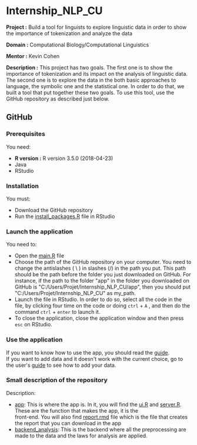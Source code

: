 # Internship_NLP_CU

**Project :** Build a tool for linguists to explore linguistic data in order to show the importance of tokenization and analyze the data

**Domain :** Computational Biology/Computational Linguistics

**Mentor :** Kevin Cohen

**Description :** This project has two goals. The first one is to show the importance of tokenization and its impact on the analysis of linguistic data. The second one is to explore the data in the both basic approaches to language, the symbolic one and the statistical one. In order to do that, we built a tool that put together these two goals. To use this tool, use the GitHub repository as described just below.

## GitHub

### Prerequisites
You need:
         <ul>
         <li> **R version :**  R version 3.5.0 (2018-04-23) </li>
         <li> Java </li>
         <li> RStudio </li>
         </ul>

### Installation
You must:
         <ul>
         <li>Download the GitHub repository</li>
         <li>Run the [install_packages.R](https://github.com/ColetteVois/Internship_NLP_CU/blob/master/install_packages.R) file in RStudio</li>
         </ul>
         
### Launch the application
You need to:
         <ul>
        <li>Open the [main.R](https://github.com/ColetteVois/Internship_NLP_CU/blob/master/main.R) file</li>
        <li>Choose the path of the GitHub repository on your computer. You need to change the antislashes ( \ ) in slashes (/) in the path you put.
          This path should be the path before the folder you just downloaded on GitHub. For instance, if the path to the folder "app" in the folder you downloaded on GitHub is "C:/Users/Projet/Internship_NLP_CU/app", then you should put "C:/Users/Projet/Internship_NLP_CU" as my_path.  </li>
        <li>Launch the file in RStudio. In order to do so, select all the code in the file, by clicking four time on the code or doing `ctrl` + `A` , and then do the command `ctrl` + `enter` to launch it.</li>
        <li> To close the application, close the application window and then press `esc` on RStudio. </li>
        </ul>

        
### Use the application

  If you want to know how to use the app, you should read the [guide](https://github.com/ColetteVois/Internship_NLP_CU/blob/master/guide/guide_word.docx).<br />
  If you want to add data and it doesn't work with the current choice, go to the user's [guide](https://github.com/ColetteVois/Internship_NLP_CU/blob/master/guide/guide_word.docx) to see how to add your data.
  
### Small description of the repository
Description:
        <ul>
        <li>[app](https://github.com/ColetteVois/Internship_NLP_CU/tree/master/app): This is where the app is. In it, you will find the [ui.R](https://github.com/ColetteVois/Internship_NLP_CU/blob/master/app/ui.R) and [server.R](https://github.com/ColetteVois/Internship_NLP_CU/blob/master/app/server.R). These are the function that makes the app, it is the                                    
        front-end. You will also find [report.rmd](https://github.com/ColetteVois/Internship_NLP_CU/blob/master/app/report.Rmd) file which is the file that creates the report that you can download in the app</li>
         <li>[backend_analysis](https://github.com/ColetteVois/Internship_NLP_CU/tree/master/backend_analysis): This is the backend where all the preprocessing are made to the data and the laws for analysis are applied.</li>
        </ul>
        
